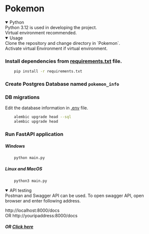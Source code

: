 # Pokemon

<div>
<details open>
<summary>Python</summary>
Python 3.12 is used in developing the project.<br>
Virtual environment recommended.
</div>


<div>
<details open>
<summary>Usage</summary>
Clone the repository and change directory in `Pokemon`.<br>
Activate virtual Environment if virtual environment. <br>

### Install dependencies from [requirements.txt](https://github.com/mausam1112/Pokemon/blob/master/requirements.txt)  file.
```bash
    pip install -r requirements.txt
```

### Create Postgres Database named `pokemon_info`<br>

### DB migrations
Edit the database information in [.env](https://github.com/mausam1112/Pokemon/blob/master/app/config/.env) file.<br>
```bash
    alembic upgrade head --sql
    alembic upgrade head
```

### Run FastAPI application
##### Windows
```bash
    python main.py
```

##### Linux and MacOS
```bash
    python3 main.py
```
</div>


<div>
<details open>
<summary>API testing</summary>
Postman and Swagger API can be used. To open swagger API, open browser and enter following address. <br>

http://localhost:8000/docs <br>
OR http://youripaddress:8000/docs

##### OR [Click here](http://localhost:8000/docs)
</div>

